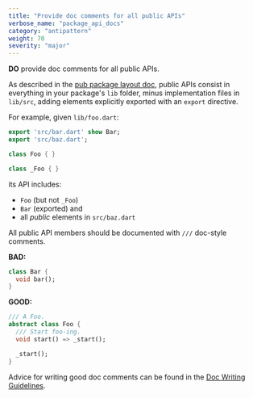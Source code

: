 ```yaml
---
title: "Provide doc comments for all public APIs"
verbose_name: "package_api_docs"
category: "antipattern"
weight: 70
severity: "major"
---
```

**DO** provide doc comments for all public APIs.

As described in the [pub package layout doc](https://dart.dev/tools/pub/package-layout#implementation-files),
public APIs consist in everything in your package's `lib` folder, minus
implementation files in `lib/src`, adding elements explicitly exported with an
`export` directive.

For example, given `lib/foo.dart`:
```dart
export 'src/bar.dart' show Bar;
export 'src/baz.dart';

class Foo { }

class _Foo { }
```
its API includes:

* `Foo` (but not `_Foo`)
* `Bar` (exported) and
* all *public* elements in `src/baz.dart`

All public API members should be documented with `///` doc-style comments.

**BAD:**
```dart
class Bar {
  void bar();
}
```

**GOOD:**
```dart
/// A Foo.
abstract class Foo {
  /// Start foo-ing.
  void start() => _start();

  _start();
}
```

Advice for writing good doc comments can be found in the
[Doc Writing Guidelines](https://dart.dev/effective-dart/documentation).


